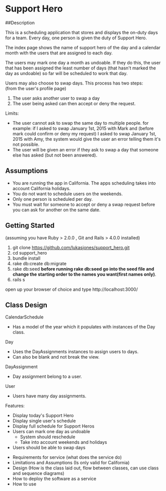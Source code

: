 # Support Hero  

##Description

This is a scheduling application that stores and displays the on-duty days for a team.  Every day, one person is given the duty of Support Hero.  

The index page shows the name of support hero of the day and a calendar month with the users that are assigned to each day.  

The users may mark one day a month as undoable.  If they do this, the user that has been assigned the least number of days (that hasn't marked the day as undoable) so far will be scheduled to work that day.

Users may also choose to swap days.  This process has two steps:  
(from the user's profile page)

1. The user asks another user to swap a day
2. The user being asked can then accept or deny the request.

Limits:

* The user cannot ask to swap the same day to multiple people. for example: if I asked to swap January 1st, 2015 with Mark and (before mark could confirm or deny my request) I asked to swap January 1st, 2015 with Amy, the system would give the user an error telling them it's not possible.
* The user will be given an error if they ask to swap a day that someone else has asked (but not been answered).


## Assumptions

* You are running the app in California. The apps scheduling takes into account California holidays.
* You do not want to schedule users on the weekends.
* Only one person is scheduled per day.
* You must wait for someone to accept or deny a swap request before you can ask for another on the same date.


## Getting Started

(assuming you have Ruby > 2.0.0 , Git and Rails > 4.0.0 installed)

1. git clone https://github.com/lukasjones/support_hero.git
2. cd support_hero
3. bundle install
4. rake db:create db:migrate 
5. rake db:seed **before running rake db:seed go into the seed file and change the starting order to the names you want(first names only)**.
6. rails s

open up your browser of choice and type http://localhost:3000/


## Class Design


CalendarSchedule
- Has a model of the year which it populates with instances of the Day class.

Day
- Uses the DayAssignments instances to assign users to days.
- Can also be blank and not break the view.

DayAssignment
- Day assignment belong to a user.

User
- Users have many day assignments.






Features:
* Display today's Support Hero
* Display single user's schedule 
* Display full schedule for Support Heros
* Users can mark one day as undoable
  * System should reschedule
  * Take into account weekends and holidays
* Users should be able to swap days




- Requirements for service (what does the service do)
- Limitations and Assumptions (Is only valid for California)
- Design (How is the class laid out, flow between classes, can use class and sequence diagrams)
- How to deploy the software as a service
- How to use